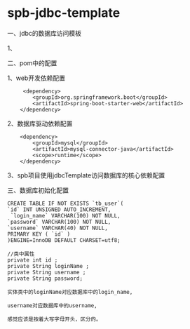 # spb-jdbc-template

一、jdbc的数据库访问模板

1、

二、pom中的配置

1、web开发依赖配置

   		 <dependency>
			<groupId>org.springframework.boot</groupId>
			<artifactId>spring-boot-starter-web</artifactId>
		</dependency>
    
 2、数据库驱动依赖配置
 
   		<dependency>
			<groupId>mysql</groupId>
			<artifactId>mysql-connector-java</artifactId>
			<scope>runtime</scope>
		</dependency>
    
 3、spb项目使用jdbcTemplate访问数据库的核心依赖配置
 
 三、数据库初始化配置
 
    CREATE TABLE IF NOT EXISTS `tb_user`(
   	`id` INT UNSIGNED AUTO_INCREMENT,
  	 `login_name` VARCHAR(100) NOT NULL,
   	`password` VARCHAR(100) NOT NULL,
   	`username` VARCHAR(40) NOT NULL,
    PRIMARY KEY ( `id` )
    )ENGINE=InnoDB DEFAULT CHARSET=utf8;
    
    //类中属性
    private int id ;
    private String loginName ;
    private String username ;
    private String password;
    
    实体类中的loginName对应数据库中的login_name,
    
    username对应数据库中的username,
    
    感觉应该是按着大写字母开头，区分的。

